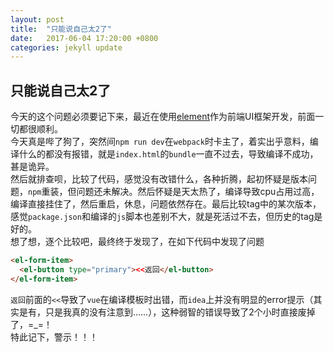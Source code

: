```yaml
---
layout: post
title:  "只能说自己太2了"
date:   2017-06-04 17:20:00 +0800
categories: jekyll update
---
```


## 只能说自己太2了

今天的这个问题必须要记下来，最近在使用[element][element]作为前端UI框架开发，前面一切都很顺利。  
今天真是哔了狗了，突然间`npm run dev`在`webpack`时卡主了，着实出乎意料，编译什么的都没有报错，就是`index.html`的`bundle`一直不过去，导致编译不成功，甚是诡异。  
然后就排查呗，比较了代码，感觉没有改错什么，各种折腾，起初怀疑是版本问题，`npm`重装，但问题还未解决。然后怀疑是天太热了，编译导致cpu占用过高，编译直接挂住了，然后重启，休息，问题依然存在。最后比较tag中的某次版本，感觉`package.json`和编译的`js`脚本也差别不大，就是死活过不去，但历史的tag是好的。  
想了想，逐个比较吧，最终终于发现了，在如下代码中发现了问题
``` html
<el-form-item>
  <el-button type="primary"><<返回</el-button>
</el-form-item>
```
`返回`前面的`<<`导致了`vue`在编译模板时出错，而`idea`上并没有明显的error提示（其实是有，只是我真的没有注意到……），这种弱智的错误导致了2个小时直接废掉了，=_=！  
特此记下，警示！！！

[element]: http://element.eleme.io/#/zh-CN